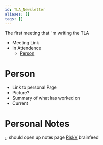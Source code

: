 ```yaml
---
id: TLA_Newsletter
aliases: []
tags: []
---
```


The first meeting that I'm writing the TLA

- Meeting Link
- In Attendence
    - [Person](#Person)



# Person
- Link to personal Page
- Picture?
- Summary of what has worked on
- Current 










# Personal Notes
;; should open up notes page
[RiskV](https://www.youtube.com/watch?v=1apoFXZ9ad8&list=PL2m2YvnrOYxIs_scO0Fcp9Kye6PdIstOU)
brainfeed

